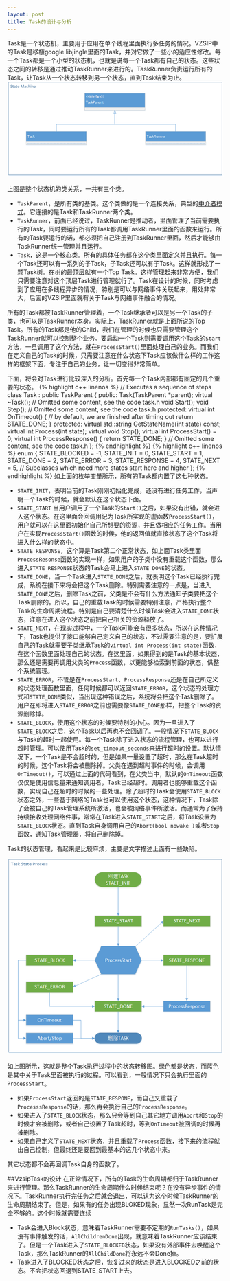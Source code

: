 ```yaml
---
layout: post
title: Task的设计与分析
---
```

Task是一个状态机，主要用于应用在单个线程里面执行多任务的情况。VZSIP中的Task是移植google libjingle里面的Task，并对它做了一些小的适应性修改。每一个Task都是一个小型的状态机，也就是说每一个Task都有自己的状态。这些状态之间的转移是通过推动TaskRunner来进行的。TaskRunner负责运行所有的Task，让Task从一个状态转移到另一个状态，直到Task结束为止。
![状态机的类关系](/img/task/state_machine_class.png)

<!--more-->

上图是整个状态机的类关系，一共有三个类。

* `TaskParent`，是所有类的基类。这个类做的是一个连接关系，典型的[中介者模式](http://blog.csdn.net/wuzhekai1985/article/details/6673603 "中介者模式")。它连接的是Task和TaskRunner两个类。
* `TaskRunner`，前面已经说过，TaskRunner是推动者，里面管理了当前需要执行的Task，同时要运行所有的Task都调用TaskRunner里面的函数来运行。所有的Task要运行的话，都必须把自己注册到TaskRunner里面，然后才能够由TaskRunner统一管理并且运行。
* `Task`，这是一个核心类。所有的具体任务都在这个类里面定义并且执行。每一个Task还可以有一系列的子Task，子Task还可以有子Task。这样就形成了一颗Task树。在树的最顶层就有一个Top Task。这样管理起来非常方便，我们只需要注意对这个顶层Task进行管理就行了。Task在设计的时候，同时考虑到了应用在多线程异步的情况，特别是可以与网络事件关联起来，用处非常大，后面的VZSIP里面就有关于Task与网络事件融合的情况。

所有的Task都被TaskRunner管理着，一个Task继承者可以是另一个Task的子类，也可以是TaskRunner本身。实际上，TaskRunner就是上面所说的Top Task。所有的Task都是他的Child，我们在管理的时候也只需要管理这个TaskRunner就可以控制整个业务。要启动一个Task则需要调用这个Task的`Start`方法，一旦调用了这个方法，就在`ProcessStart()`里面处理自己的业务。而我们在定义自己的Task的时候，只需要注意在什么状态下Task应该做什么样的工作这样的框架下面，专注于自己的业务，让一切变得非常简单。

下面，将会对Task进行比较深入的分析。首先每一个Task内部都有固定的几个重要的状态。
{% highlight c++ linenos %}
// Executes a sequence of steps
class Task : public TaskParent {
 public:
  Task(TaskParent *parent);
  virtual ~Task();
  // Omitted some content, see the code task.h
  void Start();
  void Step();
  // Omitted some content, see the code task.h 
protected:
  virtual int OnTimeout() {
    // by default, we are finished after timing out
    return STATE_DONE;
  }
 protected:
  virtual std::string GetStateName(int state) const;
  virtual int Process(int state);
  virtual void Stop();
  virtual int ProcessStart() = 0;
  virtual int ProcessResponse() { return STATE_DONE; }
  // Omitted some content, see the code task.h
};
{% endhighlight %}
{% highlight c++ linenos %}
  enum {
    STATE_BLOCKED = -1,
    STATE_INIT = 0,
    STATE_START = 1,
    STATE_DONE = 2,
    STATE_ERROR = 3,
    STATE_RESPONSE = 4,
    STATE_NEXT = 5,  // Subclasses which need more states start here and higher
  };
{% endhighlight %}
如上面的枚举变量所示，所有的Task都内置了这七种状态。
* `STATE_INIT`，表明当前的Task刚刚初始化完成，还没有进行任务工作，当声明一个Task的时候，就会默认在这个状态下面。
* `STATE_START` 当用户调用了一个Task的`Start()`之后，如果没有出错，就会进入这个状态。在这里面会回调用记为Task所实现的虚函数`ProcessStart()`，用户就可以在这里面初始化自己所想要的资源，并且做相应的任务工作。当用户在实现`ProcessStart()`函数的时候，他的返回值就直接状态了这个Task将进入什么样的状态中。
* `STATE_RESPONSE`，这个算是Task第二个正常状态，如上面Task类里面`ProcessResonse`函数的实现一样，如果用户的子类中没有重载这个函数，那么进入`STATE_RESPONSE`状态的Task会马上进入`STATE_DONE`的状态。
* `STATE_DONE`，当一个Task进入`STATE_DONE`之后，就表明这个Task已经执行完成，系统在接下来将会把这个Task删除。特别需要注意的一点是，当进入`STATE_DONE`之后，删除Task之前，父类是不会有什么方法通知子类要把这个Task删除的。所以，自己的重载Task的时候需要特别注意，严格执行整个Task的生命周期流程。特别是自己要清楚什么时候Task会进入`STATE_DONE`状态，注意在进入这个状态之前把自己相关的资源释放了。
* `STATE_NEXT`，在现实过程中，一个Task可能会有很多状态，所以在这种情况下，Task也提供了接口能够自己定义自己的状态，不过需要注意的是，要扩展自己的Task就需要子类继承Task的`virtual int Process(int state)`函数，在这个函数里面处理自己的状态。在这里面，如果得到的是Task的基本状态，那么还是需要再调用父类的`Process`函数，以更能够检索到前面的状态，供整个系统管理。
* `STATE_ERROR`，不管是在`ProcessStart`、`ProcessResponse`还是在自己所定义的状态处理函数里面，任何时候都可以返回`STATE_ERROR`，这个状态的处理方式和`STATE_DONE`类似，当出现这种错误之后，系统将会把这个Task删除了。用户在即将进入`STATE_ERROR`之前也需要像`STATE_DONE`那样，把整个Task的资源删除掉。
* `STATE_BLOCK`，使用这个状态的时候要特别的小心。因为一旦进入了`STATE_BLOCK`之后，这个Task以后再也不会回调了。一般情况下`STATE_BLOCK`与Task的超时一起使用。每一个Task除了进入状态的流程管理，也可以进行超时管理。可以使用Task的`set_timeout_seconds`来进行超时的设置。默认情况下，一个Task是不会超时的，但是如果一量设置了超时，那么在Task超时的时候，这个Task将会被删除掉。父类在遇到超时事件的时候，会调用`OnTimeout()`，可以通过上面的代码看到，在父类当中，默认的`OnTimeout`函数仅仅是使用信息量来通知调用者，Task已经超时。调用者也能够重载这个函数，实现自己在超时的时候的一些处理。除了超时的Task会使用`STATE_BLOCK`状态之外，一些基于网络的Task也可以使用这个状态，这种情况下，Task除了会被自己的Task管理系统所激活，也会被网络事件所激活。而通常为了保持持续接收处理网络件事，常常在Task进入`STATE_START`之后，将Task设置为`STATE_BLOCK`状态。直到Task自身调用自己的`Abort(bool nowake )`或者`Stop`函数，通知Task管理器，将自己删除掉。

Task的状态管理，看起来是比较麻烦，主要是文字描述上面有一些缺陷。

![状态转移图](/img/task/TaskStateProcess.png)

如上图所示，这就是整个Task执行过程中的状态转移图。绿色都是状态，而蓝色是其中关于Task里面被执行的过程。可以看到，一般情况下只会执行里面的`ProcessStart`。
* 如果`ProcessStart`返回的是`STATE_RESPONE`，而自己又重载了`ProcesssResponse`的话，那么再会执行自己的`ProcessResponse`。
* 如果进入了`STATE_BLOCK`状态，那么只会等到自己其它地方调用`Abort`和`Stop`的时候才会被删除，或者自己设置了Task超时，等到`OnTimeout`被回调的时候再被删除。
* 如果自己定义了`STATE_NEXT`状态，并且重载了`Process`函数，接下来的流程就由自己控制，但最终还是要回到最基本的这几个状态中来。

其它状态都不会再回调Task自身的函数了。

##VzsipTask的设计
在正常情况下，所有的Task的生命周期都归于TaskRunner来进行管理。那么TaskRunner的生命周期什么时候结束呢？在没有异步事件的情况下。TaskRunner执行完任务之后就会退出，可以认为这个时候TaskRunner的生命周期结束了。但是，如果有的任务出现BLOKED现象，显然一次RunTask是完全不够的。这个时候就需要连续

- Task会进入Block状态，意味着TaskRunner需要不定期的`RunTasks()`，如果没有事件触发的话，`AllChildrenDone`出现，就意味着TaskRunner应该结束了。但是一个Task进入了`STATE_BLOCKED`状态，如果没有外部事件去唤醒这个Task，那么TaskRunner的`AllChildDone`将永远不会Done掉。
- Task进入了BLOCKED状态之后，恢复过来的状态是进入BLOCKED之前的状态。不会把状态回退到STATE_START上去。